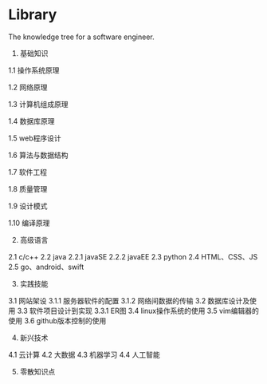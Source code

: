 # Library
The knowledge tree for a software engineer.
 
1. 基础知识

  1.1 操作系统原理
  
  1.2 网络原理
  
  1.3 计算机组成原理
  
  1.4 数据库原理
  
  1.5 web程序设计
  
  1.6 算法与数据结构
  
  1.7 软件工程
  
  1.8 质量管理
  
  1.9 设计模式
  
  1.10 编译原理
  
2. 高级语言

  2.1 c/c++
  2.2 java
    2.2.1 javaSE
    2.2.2 javaEE
  2.3 python
  2.4 HTML、CSS、JS
  2.5 go、android、swift
  
3. 实践技能

  3.1 网站架设
    3.1.1 服务器软件的配置
    3.1.2 网络间数据的传输
  3.2 数据库设计及使用
  3.3 软件项目设计到实现
    3.3.1 ER图
  3.4 linux操作系统的使用
  3.5 vim编辑器的使用
  3.6 github版本控制的使用
  
4. 新兴技术

  4.1 云计算
  4.2 大数据
  4.3 机器学习
  4.4 人工智能
  
5. 零散知识点
